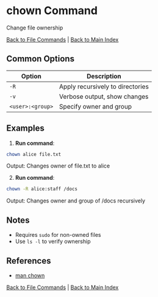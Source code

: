 # chown Command

Change file ownership

[Back to File Commands](./index.md) | [Back to Main Index](../../README.md)

## Common Options

| Option | Description |
|--------|-------------|
| `-R` | Apply recursively to directories |
| `-v` | Verbose output, show changes |
| `<user>:<group>` | Specify owner and group |

## Examples
1. **Run command**:
```bash
chown alice file.txt
```
Output: Changes owner of file.txt to alice

2. **Run command**:
```bash
chown -R alice:staff /docs
```
Output: Changes owner and group of /docs recursively


## Notes
- Requires `sudo` for non-owned files
- Use `ls -l` to verify ownership

## References
- [man chown](https://man7.org/linux/man-pages/man1/chown.1.html)

[Back to File Commands](../index.md) | [Back to Main Index](../../README.md)